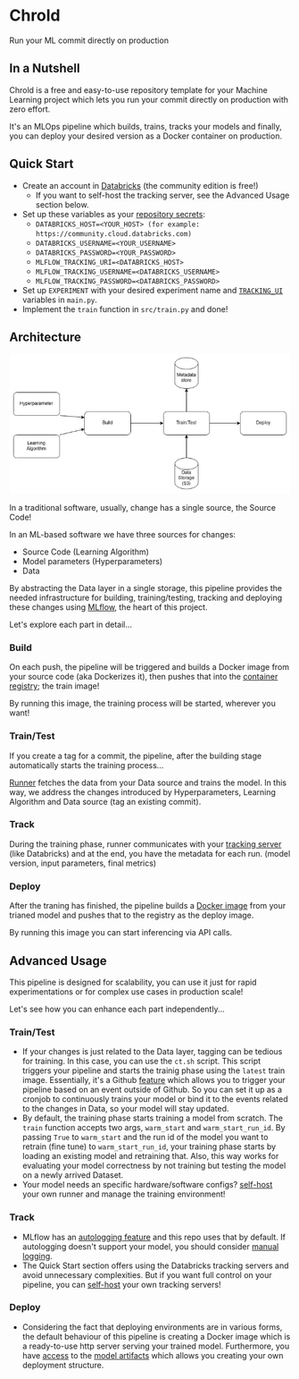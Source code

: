 # Chrold

Run your ML commit directly on production

## In a Nutshell

Chrold is a free and easy-to-use repository template for your Machine Learning project which lets you run your commit directly on production with zero effort.

It's an MLOps pipeline which builds, trains, tracks your models and finally, you can deploy your desired version as a Docker container on production.

## Quick Start

* Create an account in [Databricks](https://databricks.com/try-databricks) (the community edition is free!)
    - If you want to self-host the tracking server, see the Advanced Usage section below.
* Set up these variables as your [repository secrets](https://docs.github.com/en/actions/security-guides/using-secrets-in-github-actions):
    - ```DATABRICKS_HOST=<YOUR_HOST> (for example: https://community.cloud.databricks.com)```
    - ```DATABRICKS_USERNAME=<YOUR_USERNAME>```
    - ```DATABRICKS_PASSWORD=<YOUR_PASSWORD>```
    - ```MLFLOW_TRACKING_URI=<DATABRICKS_HOST>```
    - ```MLFLOW_TRACKING_USERNAME=<DATABRICKS_USERNAME>```
    - ```MLFLOW_TRACKING_PASSWORD=<DATABRICKS_PASSWORD>```
* Set up ```EXPERIMENT``` with your desired experiment name and [```TRACKING_UI```](https://mlflow.org/docs/latest/tracking.html#where-runs-are-recorded) variables in ```main.py```.
* Implement the ```train``` function in ```src/train.py``` and done!

## Architecture

![](readme/pipeline.png)

In a traditional software, usually, change has a single source, the Source Code!

In an ML-based software we have three sources for changes:
- Source Code (Learning Algorithm)
- Model parameters (Hyperparameters)
- Data

By abstracting the Data layer in a single storage, this pipeline provides the needed infrastructure for building, training/testing, tracking and deploying these changes using [MLflow](https://mlflow.org/), the heart of this project.

Let's explore each part in detail...

### Build
On each push, the pipeline will be triggered and builds a Docker image from your source code (aka Dockerizes it), then pushes that into the [container registry](https://docs.github.com/en/packages/working-with-a-github-packages-registry/working-with-the-container-registry); the train image!

By running this image, the training process will be started, wherever you want!
### Train/Test
If you create a tag for a commit, the pipeline, after the building stage automatically starts the training process...

[Runner](https://docs.github.com/en/actions/using-github-hosted-runners/about-github-hosted-runners) fetches the data from your Data source and trains the model. In this way, we address the changes introduced by Hyperparameters, Learning Algorithm and Data source (tag an existing commit).
### Track
During the training phase, runner communicates with your [tracking server](https://mlflow.org/docs/latest/tracking.html) (like Databricks) and at the end, you have the metadata for each run. (model version, input parameters, final metrics)
### Deploy
After the traning has finished, the pipeline builds a [Docker image](https://mlflow.org/docs/latest/models.html#local-model-deployment) from your trianed model and pushes that to the registry as the deploy image. 

By running this image you can start inferencing via API calls.

## Advanced Usage
This pipeline is designed for scalability, you can use it just for rapid experimentations or for complex use cases in production scale!

Let's see how you can enhance each part independently...

### Train/Test
* If your changes is just related to the Data layer, tagging can be tedious for training. In this case, you can use the ```ct.sh``` script. This script triggers your pipeline and starts the trainig phase using the ```latest``` train image. Essentially, it's a Github [feature](https://docs.github.com/en/rest/actions/workflows?apiVersion=2022-11-28#create-a-workflow-dispatch-event) which allows you to trigger your pipeline based on an event outside of Github. So you can set it up as a cronjob to continuously trains your model or bind it to the events related to the changes in Data, so your model will stay updated.
* By default, the training phase starts training a model from scratch. The ```train``` function accepts two args, ```warm_start``` and ```warm_start_run_id```. By passing ```True``` to ```warm_start``` and the run id of the model you want to retrain (fine tune) to ```warm_start_run_id```, your training phase starts by loading an existing model and retraining that. Also, this way works for evaluating your model correctness by not training but testing the model on a newly arrived Dataset.
* Your model needs an specific hardware/software configs? [self-host](https://docs.github.com/en/actions/hosting-your-own-runners) your own runner and manage the training environment!

### Track
* MLflow has an [autologging feature](https://mlflow.org/docs/latest/tracking.html#automatic-logging) and this repo uses that by default. If autologging doesn't support your model, you should consider [manual logging](https://mlflow.org/docs/latest/tracking.html#logging-functions).
* The Quick Start section offers using the Databricks tracking servers and avoid unnecessary complexities. But if you want full control on your pipeline, you can [self-host](https://mlflow.org/docs/latest/tracking.html#scenario-4-mlflow-with-remote-tracking-server-backend-and-artifact-stores) your own tracking servers!

### Deploy 
* Considering the fact that deploying environments are in various forms, the default behaviour of this pipeline is creating a Docker image which is a ready-to-use http server serving your trained model. Furthermore, you have [access](https://mlflow.org/docs/latest/cli.html#mlflow-artifacts) to the [model artifacts](https://mlflow.org/docs/latest/tracking.html#concepts) which allows you creating your own deployment structure.
